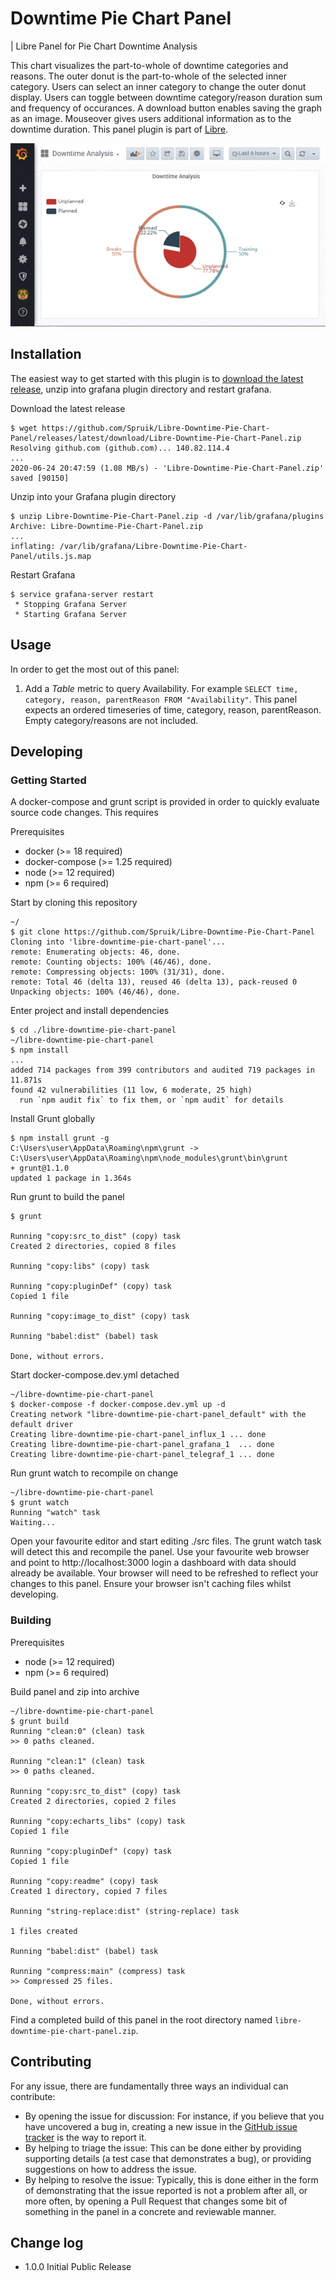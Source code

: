 # Downtime Pie Chart Panel

| Libre Panel for Pie Chart Downtime Analysis

This chart visualizes the part-to-whole of downtime categories and reasons. The outer donut is the part-to-whole of the selected inner category. Users can select an inner category to change the outer donut display. Users can toggle between downtime category/reason duration sum and frequency of occurances. A download button enables saving the graph as an image. Mouseover gives users additional information as to the downtime duration. This panel plugin is part of [Libre](https://github.com/Spruik/Libre).

![Panel](docs/libre-downtime-pie-chart-panel.gif)

## Installation

The easiest way to get started with this plugin is to [download the latest release](https://github.com/Spruik/Libre-Downtime-Pie-Chart-Panel/releases/latest/download/Libre-Downtime-Pie-Chart-Panel.zip), unzip into grafana plugin directory and restart grafana.

Download the latest release

```shell
$ wget https://github.com/Spruik/Libre-Downtime-Pie-Chart-Panel/releases/latest/download/Libre-Downtime-Pie-Chart-Panel.zip
Resolving github.com (github.com)... 140.82.114.4
...
2020-06-24 20:47:59 (1.08 MB/s) - 'Libre-Downtime-Pie-Chart-Panel.zip' saved [90150]
```

Unzip into your Grafana plugin directory

```shell
$ unzip Libre-Downtime-Pie-Chart-Panel.zip -d /var/lib/grafana/plugins
Archive: Libre-Downtime-Pie-Chart-Panel.zip
...
inflating: /var/lib/grafana/Libre-Downtime-Pie-Chart-Panel/utils.js.map
```

Restart Grafana

```shell
$ service grafana-server restart
 * Stopping Grafana Server
 * Starting Grafana Server
```

## Usage

In order to get the most out of this panel:

1. Add a *Table* metric to query Availability. For example `SELECT time, category, reason, parentReason FROM "Availability"`. This panel expects an ordered timeseries of time, category, reason, parentReason. Empty category/reasons are not included.

## Developing

### Getting Started

A docker-compose and grunt script is provided in order to quickly evaluate source code changes. This requires

Prerequisites

- docker (>= 18 required)
- docker-compose (>= 1.25 required)
- node (>= 12 required)
- npm (>= 6 required)

Start by cloning this repository

```shell
~/
$ git clone https://github.com/Spruik/Libre-Downtime-Pie-Chart-Panel
Cloning into 'libre-downtime-pie-chart-panel'...
remote: Enumerating objects: 46, done.
remote: Counting objects: 100% (46/46), done.
remote: Compressing objects: 100% (31/31), done.
remote: Total 46 (delta 13), reused 46 (delta 13), pack-reused 0
Unpacking objects: 100% (46/46), done.
```

Enter project and install dependencies

```shell
$ cd ./libre-downtime-pie-chart-panel
~/libre-downtime-pie-chart-panel
$ npm install
...
added 714 packages from 399 contributors and audited 719 packages in 11.871s
found 42 vulnerabilities (11 low, 6 moderate, 25 high)
  run `npm audit fix` to fix them, or `npm audit` for details
```

Install Grunt globally

```shell
$ npm install grunt -g
C:\Users\user\AppData\Roaming\npm\grunt -> C:\Users\user\AppData\Roaming\npm\node_modules\grunt\bin\grunt
+ grunt@1.1.0
updated 1 package in 1.364s
```

Run grunt to build the panel

```shell
$ grunt

Running "copy:src_to_dist" (copy) task
Created 2 directories, copied 8 files

Running "copy:libs" (copy) task

Running "copy:pluginDef" (copy) task
Copied 1 file

Running "copy:image_to_dist" (copy) task

Running "babel:dist" (babel) task

Done, without errors.

```

Start docker-compose.dev.yml detached

```shell
~/libre-downtime-pie-chart-panel
$ docker-compose -f docker-compose.dev.yml up -d
Creating network "libre-downtime-pie-chart-panel_default" with the default driver
Creating libre-downtime-pie-chart-panel_influx_1 ... done
Creating libre-downtime-pie-chart-panel_grafana_1  ... done
Creating libre-downtime-pie-chart-panel_telegraf_1 ... done
```

Run grunt watch to recompile on change

```shell
~/libre-downtime-pie-chart-panel
$ grunt watch
Running "watch" task
Waiting...
```

Open your favourite editor and start editing ./src files. The grunt watch task will detect this and recompile the panel. Use your favourite web browser and point to http://localhost:3000 login a dashboard with data should already be available. Your browser will need to be refreshed to reflect your changes to this panel. Ensure your browser isn't caching files whilst developing.

### Building

Prerequisites

- node (>= 12 required)
- npm (>= 6 required)

Build panel and zip into archive

```shell
~/libre-downtime-pie-chart-panel
$ grunt build
Running "clean:0" (clean) task
>> 0 paths cleaned.

Running "clean:1" (clean) task
>> 0 paths cleaned.

Running "copy:src_to_dist" (copy) task
Created 2 directories, copied 2 files

Running "copy:echarts_libs" (copy) task
Copied 1 file

Running "copy:pluginDef" (copy) task
Copied 1 file

Running "copy:readme" (copy) task
Created 1 directory, copied 7 files

Running "string-replace:dist" (string-replace) task

1 files created

Running "babel:dist" (babel) task

Running "compress:main" (compress) task
>> Compressed 25 files.

Done, without errors.

```

Find a completed build of this panel in the root directory named `libre-downtime-pie-chart-panel.zip`.

## Contributing

For any issue, there are fundamentally three ways an individual can contribute:

- By opening the issue for discussion: For instance, if you believe that you have uncovered a bug in, creating a new issue in the [GitHub issue tracker](https://github.com/Spruik/Libre-Downtime-Pie-Chart-Panel/issues) is the way to report it.
- By helping to triage the issue: This can be done either by providing supporting details (a test case that demonstrates a bug), or providing suggestions on how to address the issue.
- By helping to resolve the issue: Typically, this is done either in the form of demonstrating that the issue reported is not a problem after all, or more often, by opening a Pull Request that changes some bit of something in the panel in a concrete and reviewable manner.

## Change log

- 1.0.0 Initial Public Release
